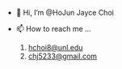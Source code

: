 - 👋 Hi, I’m @HoJun Jayce Choi

- 📫 How to reach me ...
  1. hchoi8@unl.edu
  2. chj5233@gmail.com

<!---
Choihojun/Choihojun is a ✨ special ✨ repository because its `README.md` (this file) appears on your GitHub profile.
You can click the Preview link to take a look at your changes.
--->
